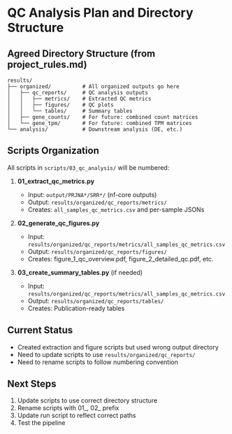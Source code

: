 # QC Analysis Plan and Directory Structure

## Agreed Directory Structure (from project_rules.md)

```
results/
├── organized/          # All organized outputs go here
│   ├── qc_reports/     # QC analysis outputs
│   │   ├── metrics/    # Extracted QC metrics
│   │   ├── figures/    # QC plots
│   │   └── tables/     # Summary tables
│   ├── gene_counts/    # For future: combined count matrices
│   └── gene_tpm/       # For future: combined TPM matrices
└── analysis/           # Downstream analysis (DE, etc.)
```

## Scripts Organization

All scripts in `scripts/03_qc_analysis/` will be numbered:

1. **01_extract_qc_metrics.py**
   - Input: `output/PRJNA*/SRR*/` (nf-core outputs)
   - Output: `results/organized/qc_reports/metrics/`
   - Creates: `all_samples_qc_metrics.csv` and per-sample JSONs

2. **02_generate_qc_figures.py**
   - Input: `results/organized/qc_reports/metrics/all_samples_qc_metrics.csv`
   - Output: `results/organized/qc_reports/figures/`
   - Creates: figure_1_qc_overview.pdf, figure_2_detailed_qc.pdf, etc.

3. **03_create_summary_tables.py** (if needed)
   - Input: `results/organized/qc_reports/metrics/all_samples_qc_metrics.csv`
   - Output: `results/organized/qc_reports/tables/`
   - Creates: Publication-ready tables

## Current Status
- Created extraction and figure scripts but used wrong output directory
- Need to update scripts to use `results/organized/qc_reports/`
- Need to rename scripts to follow numbering convention

## Next Steps
1. Update scripts to use correct directory structure
2. Rename scripts with 01_, 02_ prefix
3. Update run script to reflect correct paths
4. Test the pipeline